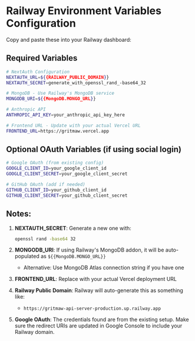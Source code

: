 # Railway Environment Variables Configuration

Copy and paste these into your Railway dashboard:

## Required Variables

```bash
# NextAuth Configuration
NEXTAUTH_URL=${{RAILWAY_PUBLIC_DOMAIN}}
NEXTAUTH_SECRET=generate_with_openssl_rand_-base64_32

# MongoDB - Use Railway's MongoDB service
MONGODB_URI=${{MongoDB.MONGO_URL}}

# Anthropic API
ANTHROPIC_API_KEY=your_anthropic_api_key_here

# Frontend URL - Update with your actual Vercel URL
FRONTEND_URL=https://gritmaw.vercel.app
```

## Optional OAuth Variables (if using social login)

```bash
# Google OAuth (from existing config)
GOOGLE_CLIENT_ID=your_google_client_id
GOOGLE_CLIENT_SECRET=your_google_client_secret

# GitHub OAuth (add if needed)
GITHUB_CLIENT_ID=your_github_client_id
GITHUB_CLIENT_SECRET=your_github_client_secret
```

## Notes:

1. **NEXTAUTH_SECRET**: Generate a new one with:
   ```bash
   openssl rand -base64 32
   ```

2. **MONGODB_URI**: If using Railway's MongoDB addon, it will be auto-populated as `${{MongoDB.MONGO_URL}}`
   - Alternative: Use MongoDB Atlas connection string if you have one

3. **FRONTEND_URL**: Replace with your actual Vercel deployment URL

4. **Railway Public Domain**: Railway will auto-generate this as something like:
   - `https://gritmaw-api-server-production.up.railway.app`

5. **Google OAuth**: The credentials found are from the existing setup. Make sure the redirect URIs are updated in Google Console to include your Railway domain.
